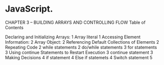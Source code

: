 # JavaScript.

CHAPTER 3 – BUILDING ARRAYS AND CONTROLLING FLOW
Table of Contents

Declaring and Initializing Arrays:	1
Array literal	1
Accessing Element Information:	2
Array Object:	2
Referencing Default Collections of Elements	2
Repeating Code	2
while statements	2
do/while statements	3
for statements	3
Using continue Statements to Restart Execution	3
continue statement	3
Making Decisions	4
if statement	4
Else if statemets	4
Switch statement	5

